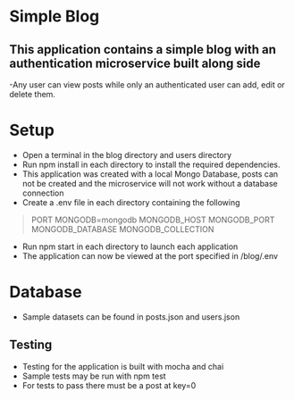 # Simple Blog

## This application contains a simple blog with an authentication microservice built along side
-Any user can view posts while only an authenticated user can add, edit or delete them.   

# Setup
- Open a terminal in the blog directory and users directory  
- Run npm install in each directory to install the required dependencies.
- This application was created with a local Mongo Database, posts can not be created and the microservice will not work without a database connection
- Create a .env file in each directory containing the following
> PORT
> MONGODB=mongodb
> MONGODB_HOST
> MONGODB_PORT     
> MONGODB_DATABASE
> MONGODB_COLLECTION
- Run npm start in each directory to launch each application  
- The application can now be viewed at the port specified in /blog/.env

# Database
- Sample datasets can be found in posts.json and users.json

## Testing
- Testing for the application is built with mocha and chai  
- Sample tests may be run with npm test  
- For tests to pass there must be a post at key=0

